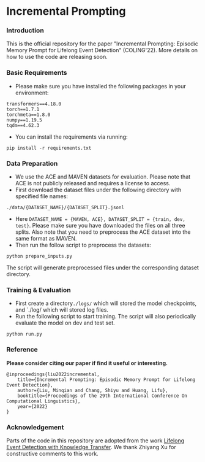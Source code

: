 # Incremental Prompting

### Introduction
This is the official repository for the paper "Incremental Prompting: Episodic Memory Prompt for Lifelong Event Detection" (COLING'22). More details on how to use the code are releasing soon. 

### Basic Requirements
- Please make sure you have installed the following packages in your environment:
```
transformers==4.18.0
torch==1.7.1
torchmeta==1.8.0
numpy==1.19.5
tqdm==4.62.3
```
- You can install the requirements via running:
```
pip install -r requirements.txt
```

### Data Preparation
- We use the ACE and MAVEN datasets for evaluation. Please note that ACE is not publicly released and requires a license to access.
- First download the dataset files under the following directory with specified file names:
```
./data/{DATASET_NAME}/{DATASET_SPLIT}.jsonl
```
- Here `DATASET_NAME = {MAVEN, ACE}, DATASET_SPLIT = {train, dev, test}`. Please make sure you have downloaded the files on all three splits. Also note that you need to preprocess the ACE dataset into the same format as MAVEN.
- Then run the follow script to preprocess the datasets:
```
python prepare_inputs.py
```
The script will generate preprocessed files under the corresponding dataset directory.

### Training & Evaluation
- First create a directory`./logs/` which will stored the model checkpoints, and `./log/ which will stored log files. 
- Run the following script to start training. The script will also periodically evaluate the model on dev and test set.
```
python run.py
```

### Reference
**Please consider citing our paper if find it useful or interesting.**
```
@inproceedings{liu2022incremental,
    title={Incremental Prompting: Episodic Memory Prompt for Lifelong Event Detection},
    author={Liu, Minqian and Chang, Shiyu and Huang, Lifu},
    booktitle={Proceedings of the 29th International Conference On Computational Linguistics},  
    year={2022}
}
```

### Acknowledgement
Parts of the code in this repository are adopted from the work [Lifelong Event Detection with Knowledge Transfer](https://github.com/Perfec-Yu/Lifelong-ED). We thank Zhiyang Xu for constructive comments to this work.

